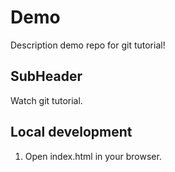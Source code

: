 # Demo

Description demo repo for git tutorial!

## SubHeader

Watch git tutorial.

## Local development

1. Open index.html in your browser.